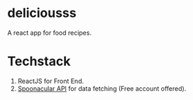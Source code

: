 # deliciousss
 A react app for food recipes.
# Techstack
1. ReactJS for Front End.
2. [Spoonacular API](https://spoonacular.com/food-api) for data fetching (Free account offered).